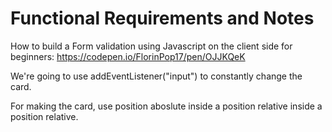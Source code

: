 # Functional Requirements and Notes

How to build a Form validation using Javascript on the client side for beginners:
  https://codepen.io/FlorinPop17/pen/OJJKQeK

We're going to use addEventListener("input") to constantly change the card.

For making the card, use position aboslute inside a position relative inside a position relative.